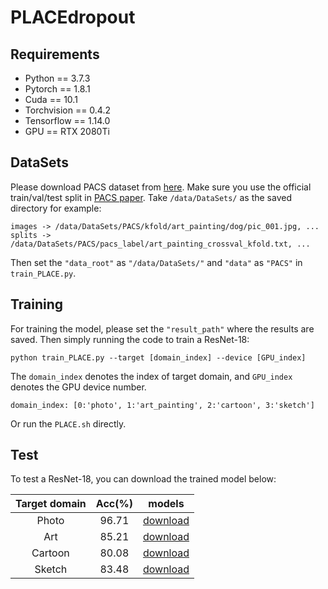 # PLACEdropout

## Requirements

* Python == 3.7.3
* Pytorch == 1.8.1
* Cuda == 10.1
* Torchvision == 0.4.2
* Tensorflow == 1.14.0
* GPU == RTX 2080Ti

## DataSets
Please download PACS dataset from [here](https://drive.google.com/drive/folders/0B6x7gtvErXgfUU1WcGY5SzdwZVk?resourcekey=0-2fvpQY_QSyJf2uIECzqPuQ).
Make sure you use the official train/val/test split in [PACS paper](https://openaccess.thecvf.com/content_iccv_2017/html/Li_Deeper_Broader_and_ICCV_2017_paper.html).
Take `/data/DataSets/` as the saved directory for example:
```
images -> /data/DataSets/PACS/kfold/art_painting/dog/pic_001.jpg, ...
splits -> /data/DataSets/PACS/pacs_label/art_painting_crossval_kfold.txt, ...
```
Then set the `"data_root"` as `"/data/DataSets/"` and `"data"` as `"PACS"` in `train_PLACE.py`.

## Training
For training the model, please set the `"result_path"` where the results are saved.
Then simply running the code to train a ResNet-18:
```
python train_PLACE.py --target [domain_index] --device [GPU_index]
```
The `domain_index` denotes the index of target domain, and `GPU_index` denotes the GPU device number.
```
domain_index: [0:'photo', 1:'art_painting', 2:'cartoon', 3:'sketch']
```
Or run the `PLACE.sh` directly.

## Test
To test a ResNet-18, you can download the trained model below:

Target domain  | Acc(%) | models |
:----:  | :----: | :----: |
Photo | 96.71 | [download](https://drive.google.com/drive/folders/1TuJ5hhghykk6HDUn6Jp3oIigOZH6Z8f7?usp=sharing) |
Art | 85.21 | [download](https://drive.google.com/drive/folders/1cC6VNKB97EgYdn4M0uYfv0ollByWXj59?usp=sharing) |
Cartoon | 80.08 | [download](https://drive.google.com/drive/folders/1GJyKxjX3_q6hS2dzqiCRAwXMITx4BwiB?usp=sharing) |
Sketch | 83.48 | [download](https://drive.google.com/drive/folders/1PF-Q0W9omVqXf1_irzRu63jbvFMiSygM?usp=sharing) |

